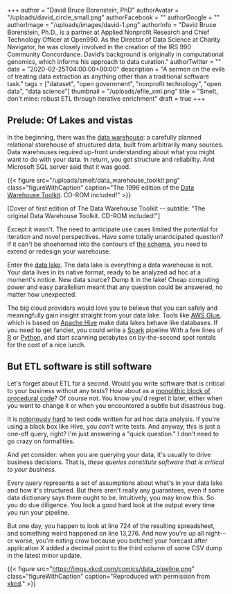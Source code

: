 +++
author = "David Bruce Borenstein, PhD"
authorAvatar = "/uploads/david_circle_small.png"
authorFacebook = ""
authorGoogle = ""
authorImage = "/uploads/images/david-1.png"
authorInfo = "David Bruce Borenstein, Ph.D., is a partner at Applied Nonprofit Research and Chief Technology Officer at Open990. As the Director of Data Science at Charity Navigator, he was closely involved in the creation of the IRS 990 Community Concordance. David’s background is originally in computational genomics, which informs his approach to data curation."
authorTwitter = ""
date = "2020-02-25T04:00:00+00:00"
description = "A sermon on the evils of treating data extraction as anything other than a traditional software task."
tags = ["dataset", "open government", "nonprofit technology", "open data", "data science"]
thumbnail = "/uploads/efile_xml.png"
title = "Smelt, don't mine: robust ETL through iterative enrichment"
draft = true
+++

## Prelude: Of Lakes and vistas

In the beginning, there was the [data warehouse](https://www.talend.com/resources/what-is-data-warehouse/): a carefully planned relational storehouse of structured data, built from arbitrarily many sources. Data warehouses required up-front understanding about what you might want to do with your data. In return, you got structure and reliability. And Microsoft SQL server said that it was good.

{{< figure src="/uploads/smelt/data_warehouse_toolkit.png" class="figureWithCaption" caption="The 1996 edition of the [Data Warehouse Toolkit](https://www.abebooks.com/products/isbn/9780471153375?cm_sp=bdp-_-ISBN10-_-PLP). CD-ROM included!" >}}

[Cover of first edition of The Data Warehouse Toolkit -- subtitle: "The original Data Warehouse Toolkit. CD-ROM included!"]

Except it wasn't. The need to anticipate use cases limited the potential for iteration and novel perspectives. Have some totally unanticipated question? If it can't be shoehorned into the contours of [the schema](https://www.red-gate.com/simple-talk/sql/learn-sql-server/sql-server-data-warehouse-cribsheet/#fifth), you need to extend or redesign your warehouse. 

Enter the [data lake](https://aws.amazon.com/big-data/datalakes-and-analytics/what-is-a-data-lake/). The data lake is everything a data warehouse is not. Your data lives in its native format, ready to be analyzed ad hoc at a moment's notice. New data source? Dump it in the lake! Cheap computing power and easy parallelism meant that any question could be answered, no matter how unexpected. 

The big cloud providers would love you to believe that you can safely and meaningfully gain insight straight from your data lake. Tools like [AWS Glue](https://aws.amazon.com/glue/), which is based on [Apache Hive](https://hive.apache.org/) make data lakes behave like databases. If you need to get fancier, you could write a [Spark](https://spark.apache.org/) pipeline With a few lines of [R](https://spark.rstudio.com/) or [Python](https://spark.apache.org/docs/latest/api/python/index.html), and start scanning petabytes on by-the-second spot rentals for the cost of a nice lunch.

## But ETL software is still software

Let's forget about ETL for a second. Would you write software that is critical to your business without any tests? How about as a [monolithic block of procedural code](https://www.oreilly.com/library/view/working-effectively-with/0131177052/ch22.html)? Of course not. You know you'd regret it later, either when you went to change it or when you encountered a subtle but disastrous bug.

It is [notoriously hard](https://blog.dominodatalab.com/unit-testing-data-science/) to test code written for ad hoc data analysis. If you're using a black box like Hive, you *can't* write tests. And anyway, this is just a one-off query, right? I'm just answering a "quick question." I don't need to go crazy on formalities.

And yet consider: when you are querying your data, it's usually to drive business decisions. That is, *these queries constitute software that is critical to your business.*
 
Every query represents a set of assumptions about what's in your data lake and how it's structured. But there aren't really any guarantees, even if some data dictionary says there ought to be. Intuitively, you may know this. So you do due diligence. You look a good hard look at the output every time you run your pipeline. 

But one day, you happen to look at line 724 of the resulting spreadsheet, and something weird happened on line 13,276. And now you're up all night--or worse, you're eating crow because you botched your forecast after application X added a decimal point to the third column of some CSV dump in the latest minor update.

{{< figure src="https://imgs.xkcd.com/comics/data_pipeline.png" class="figureWithCaption" caption="Reproduced with permission from [xkcd](https://xkcd.com/2054/)." >}}

